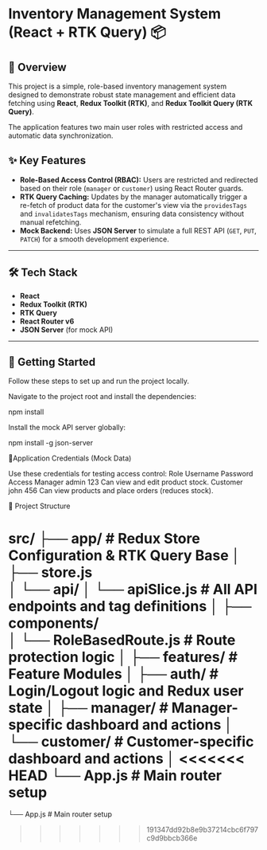 # Inventory Management System (React + RTK Query) 📦

## 🎯 Overview

This project is a simple, role-based inventory management system designed to demonstrate robust state management and efficient data fetching using **React**, **Redux Toolkit (RTK)**, and **Redux Toolkit Query (RTK Query)**.

The application features two main user roles with restricted access and automatic data synchronization.

## ✨ Key Features

* **Role-Based Access Control (RBAC):** Users are restricted and redirected based on their role (`manager` or `customer`) using React Router guards.
* **RTK Query Caching:** Updates by the manager automatically trigger a re-fetch of product data for the customer's view via the `providesTags` and `invalidatesTags` mechanism, ensuring data consistency without manual refetching.
* **Mock Backend:** Uses **JSON Server** to simulate a full REST API (`GET`, `PUT`, `PATCH`) for a smooth development experience.

---

## 🛠️ Tech Stack

* **React**
* **Redux Toolkit (RTK)**
* **RTK Query**
* **React Router v6**
* **JSON Server** (for mock API)

---

## 🚀 Getting Started

Follow these steps to set up and run the project locally.

Navigate to the project root and install the dependencies:

npm install



Install the mock API server globally:

npm install -g json-server





🔑Application Credentials (Mock Data)

Use these credentials for testing access control:
Role	     Username	Password	Access
Manager	     admin	    123	        Can view and edit product stock.
Customer	 john	    456	        Can view products and place orders (reduces stock).



📂 Project Structure

src/
├── app/                  # Redux Store Configuration & RTK Query Base
│   ├── store.js          
│   └── api/
│       └── apiSlice.js   # All API endpoints and tag definitions
│
├── components/           
│   └── RoleBasedRoute.js # Route protection logic
│
├── features/             # Feature Modules
│   ├── auth/             # Login/Logout logic and Redux user state
│   ├── manager/          # Manager-specific dashboard and actions
│   └── customer/         # Customer-specific dashboard and actions
│
<<<<<<< HEAD
└── App.js                # Main router setup
=======
└── App.js                # Main router setup
>>>>>>> 191347dd92b8e9b37214cbc6f797c9d9bbcb366e
